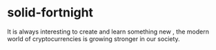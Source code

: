 # solid-fortnight
It is always interesting to create and learn something new , the modern world of cryptocurrencies is growing stronger in our society.
